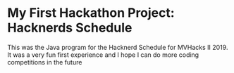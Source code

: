 # My First Hackathon Project: Hacknerds Schedule

This was the Java program for the Hacknerd Schedule for MVHacks II 2019. 
It was a very fun first experience and I hope I can do more coding competitions in the future

